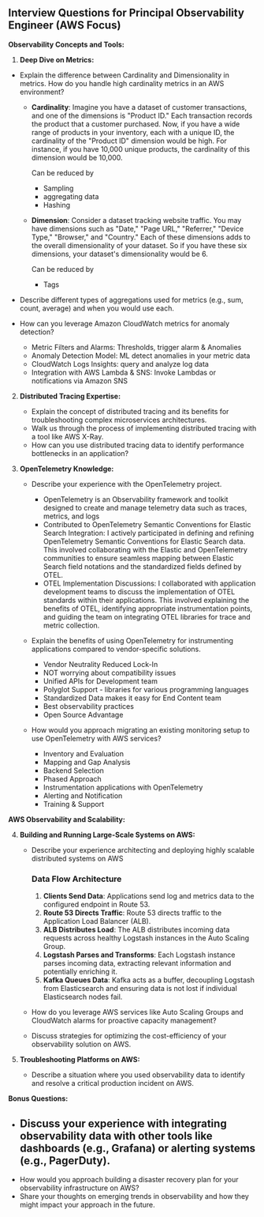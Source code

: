 ## Interview Questions for Principal Observability Engineer (AWS Focus)

**Observability Concepts and Tools:**

1. **Deep Dive on Metrics:**
* Explain the difference between Cardinality and Dimensionality in metrics. How do you handle high cardinality metrics in an AWS environment?

    - **Cardinality**: Imagine you have a dataset of customer transactions, and one of the dimensions is "Product ID." Each transaction records the product that a customer purchased. Now, if you have a wide range of products in your inventory, each with a unique ID, the cardinality of the "Product ID" dimension would be high. For instance, if you have 10,000 unique products, the cardinality of this dimension would be 10,000.

        Can be reduced by 
        - Sampling
        - aggregating data
        - Hashing

    - **Dimension**: Consider a dataset tracking website traffic. You may have dimensions such as "Date," "Page URL," "Referrer," "Device Type," "Browser," and "Country." Each of these dimensions adds to the overall dimensionality of your dataset. So if you have these six dimensions, your dataset's dimensionality would be 6.

        Can be reduced by 
        - Tags

* Describe different types of aggregations used for metrics (e.g., sum, count, average) and when you would use each.
* How can you leverage Amazon CloudWatch metrics for anomaly detection?
    - Metric Filters and Alarms: Thresholds, trigger alarm & Anomalies
    - Anomaly Detection Model: ML detect anomalies in your metric data
    - CloudWatch Logs Insights: query and analyze log data
    - Integration with AWS Lambda & SNS: Invoke Lambdas or notifications via Amazon SNS

2. **Distributed Tracing Expertise:**
    * Explain the concept of distributed tracing and its benefits for troubleshooting complex microservices architectures.
    * Walk us through the process of implementing distributed tracing with a tool like AWS X-Ray. 
    * How can you use distributed tracing data to identify performance bottlenecks in an application?

3. **OpenTelemetry Knowledge:**
    * Describe your experience with the OpenTelemetry project.
        - OpenTelemetry is an Observability framework and toolkit designed to create and manage telemetry data such as traces, metrics, and logs
        - Contributed to OpenTelemetry Semantic Conventions for Elastic Search Integration: I actively participated in defining and refining OpenTelemetry Semantic Conventions for Elastic Search data. This involved collaborating with the Elastic and OpenTelemetry communities to ensure seamless mapping between Elastic Search field notations and the standardized fields defined by OTEL.
        - OTEL Implementation Discussions: I collaborated with application development teams to discuss the implementation of OTEL standards within their applications. This involved explaining the benefits of OTEL, identifying appropriate instrumentation points, and guiding the team on integrating OTEL libraries for trace and metric collection.
    * Explain the benefits of using OpenTelemetry for instrumenting applications compared to vendor-specific solutions.
        - Vendor Neutrality Reduced Lock-In
        - NOT worrying about compatibility issues
        - Unified APIs for Development team
        - Polyglot Support - libraries for various programming languages
        - Standardized Data makes it easy for End Content team
        - Best observability practices
        - Open Source Advantage


    * How would you approach migrating an existing monitoring setup to use OpenTelemetry with AWS services?
        - Inventory and Evaluation
        - Mapping and Gap Analysis
        - Backend Selection
        - Phased Approach
        - Instrumentation applications with OpenTelemetry
        - Alerting and Notification
        - Training & Support

**AWS Observability and Scalability:**

4. **Building and Running Large-Scale Systems on AWS:**
    * Describe your experience architecting and deploying highly scalable distributed systems on AWS

        ### Data Flow Architecture

        1. **Clients Send Data**: Applications send log and metrics data to the configured endpoint in Route 53.
        2. **Route 53 Directs Traffic**: Route 53 directs traffic to the Application Load Balancer (ALB).
        3. **ALB Distributes Load**: The ALB distributes incoming data requests across healthy Logstash instances in the Auto Scaling Group.
        4. **Logstash Parses and Transforms**: Each Logstash instance parses incoming data, extracting relevant information and potentially enriching it.
        5. **Kafka Queues Data**: Kafka acts as a buffer, decoupling Logstash from Elasticsearch and ensuring data is not lost if individual Elasticsearch nodes fail.


    * How do you leverage AWS services like Auto Scaling Groups and CloudWatch alarms for proactive capacity management?

    * Discuss strategies for optimizing the cost-efficiency of your observability solution on AWS.

5. **Troubleshooting Platforms on AWS:**
    * Describe a situation where you used observability data to identify and resolve a critical production incident on AWS.

**Bonus Questions:**

* Discuss your experience with integrating observability data with other tools like dashboards (e.g., Grafana) or alerting systems (e.g., PagerDuty).
    - 
* How would you approach building a disaster recovery plan for your observability infrastructure on AWS?
* Share your thoughts on emerging trends in observability and how they might impact your approach in the future.
